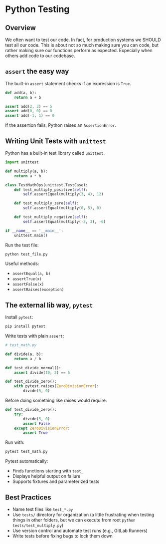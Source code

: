 # Python Testing

## Overview
We often want to test our code.  In fact, for production systems we SHOULD test all our code.  This is about not so much making sure you can code, but rather making sure our functions perform as expected.  Expecially when others add code to our codebase.

## `assert` the easy way

The built-in `assert` statement checks if an expression is `True`.

```python
def add(a, b):
    return a + b

assert add(2, 3) == 5
assert add(0, 0) == 0
assert add(-1, 1) == 0
```

If the assertion fails, Python raises an `AssertionError`.


## Writing Unit Tests with `unittest`

Python has a built-in test library called `unittest`.

```python
import unittest

def multiply(a, b):
    return a * b

class TestMathOps(unittest.TestCase):
    def test_multiply_positive(self):
        self.assertEqual(multiply(3, 4), 12)

    def test_multiply_zero(self):
        self.assertEqual(multiply(0, 5), 0)

    def test_multiply_negative(self):
        self.assertEqual(multiply(-2, 3), -6)

if __name__ == '__main__':
    unittest.main()
```

Run the test file:
```bash
python test_file.py
```

Useful methods:
- `assertEqual(a, b)`
- `assertTrue(x)`
- `assertFalse(x)`
- `assertRaises(exception)`

## The external lib way, `pytest`

Install `pytest`:
```bash
pip install pytest
```

Write tests with plain `assert`:

```python
# test_math.py

def divide(a, b):
    return a / b

def test_divide_normal():
    assert divide(10, 2) == 5

def test_divide_zero():
    with pytest.raises(ZeroDivisionError):
        divide(5, 0)
```

Before doing something like raises would require:

```python
def test_divide_zero():
    try:
        divide(5, 0)
        assert False
    except ZeroDivisionError:
        assert True
```

Run with:
```bash
pytest test_math.py
```

Pytest automatically:
- Finds functions starting with `test_`
- Displays helpful output on failure
- Supports fixtures and parameterized tests


## Best Practices

- Name test files like `test_*.py`
- Use `tests/` directory for organization
 (a little frustrating when testing things in other folders, but we can execute from root `python tests/test_multiply.py`)
- Use version control and automate test runs (e.g., GitLab Runners)
- Write tests before fixing bugs to lock them down
